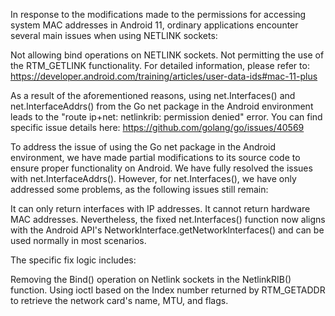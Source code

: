 In response to the modifications made to the permissions for accessing system MAC addresses in Android 11, ordinary applications encounter several main issues when using NETLINK sockets:

Not allowing bind operations on NETLINK sockets.
Not permitting the use of the RTM_GETLINK functionality.
For detailed information, please refer to: https://developer.android.com/training/articles/user-data-ids#mac-11-plus

As a result of the aforementioned reasons, using net.Interfaces() and net.InterfaceAddrs() from the Go net package in the Android environment leads to the "route ip+net: netlinkrib: permission denied" error. You can find specific issue details here: https://github.com/golang/go/issues/40569

To address the issue of using the Go net package in the Android environment, we have made partial modifications to its source code to ensure proper functionality on Android. We have fully resolved the issues with net.InterfaceAddrs(). However, for net.Interfaces(), we have only addressed some problems, as the following issues still remain:

It can only return interfaces with IP addresses.
It cannot return hardware MAC addresses.
Nevertheless, the fixed net.Interfaces() function now aligns with the Android API's NetworkInterface.getNetworkInterfaces() and can be used normally in most scenarios.

The specific fix logic includes:

Removing the Bind() operation on Netlink sockets in the NetlinkRIB() function.
Using ioctl based on the Index number returned by RTM_GETADDR to retrieve the network card's name, MTU, and flags.